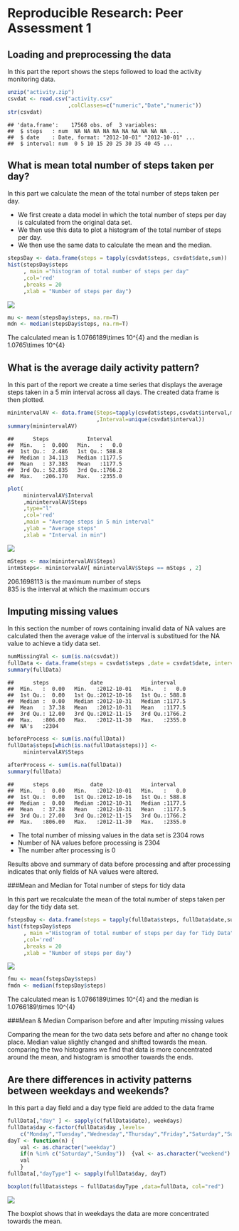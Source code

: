 # Reproducible Research: Peer Assessment 1


## Loading and preprocessing the data
In this part the report shows the steps followed to load the activity monitoring data.

```r
unzip("activity.zip")
csvdat <- read.csv("activity.csv"
                   ,colClasses=c("numeric","Date","numeric"))
str(csvdat)
```

```
## 'data.frame':	17568 obs. of  3 variables:
##  $ steps   : num  NA NA NA NA NA NA NA NA NA NA ...
##  $ date    : Date, format: "2012-10-01" "2012-10-01" ...
##  $ interval: num  0 5 10 15 20 25 30 35 40 45 ...
```
## What is mean total number of steps taken per day?
In this part we calculate the mean of the total number of steps taken per day.   
* We first create a data model in which the total number of steps per day is calculated from the original data set.   
* We then use this data to plot a histogram of the total number of steps per day.  
* We then use the same data to calculate the mean and the median.


```r
stepsDay <- data.frame(steps = tapply(csvdat$steps, csvdat$date,sum))
hist(stepsDay$steps
     , main ="histogram of total number of steps per day"
     ,col='red'
     ,breaks = 20
     ,xlab = "Number of steps per day")
```

![](prj1_files/figure-html/unnamed-chunk-2-1.png) 

```r
mu <- mean(stepsDay$steps, na.rm=T)
mdn <- median(stepsDay$steps, na.rm=T)
```


The calculated mean is 1.0766189\times 10^{4} and the median is 1.0765\times 10^{4}



## What is the average daily activity pattern?

In this part of the report we create a time series that displays the average steps taken in a 5 min interval across all days. The created data frame is then plotted.


```r
minintervalAV <- data.frame(Steps=tapply(csvdat$steps,csvdat$interval,mean,na.rm=T)
                            ,Interval=unique(csvdat$interval))
summary(minintervalAV)
```

```
##      Steps            Interval     
##  Min.   :  0.000   Min.   :   0.0  
##  1st Qu.:  2.486   1st Qu.: 588.8  
##  Median : 34.113   Median :1177.5  
##  Mean   : 37.383   Mean   :1177.5  
##  3rd Qu.: 52.835   3rd Qu.:1766.2  
##  Max.   :206.170   Max.   :2355.0
```

```r
plot(
     minintervalAV$Interval
     ,minintervalAV$Steps
     ,type="l"
     ,col='red'
     ,main = "Average steps in 5 min interval"
     ,ylab = "Average steps"
     ,xlab = "Interval in min")
```

![](prj1_files/figure-html/unnamed-chunk-3-1.png) 

```r
mSteps <- max(minintervalAV$Steps)
intmSteps<- minintervalAV[ minintervalAV$Steps == mSteps , 2]
```
206.1698113 is the maximum number of steps  
835 is the interval at which the maximum occurs


## Imputing missing values

In this section the number of rows containing invalid data of NA values are calculated then the average value of the interval is substitued for the NA value to achieve a tidy data set.


```r
numMissingVal <- sum(is.na(csvdat))
fullData <- data.frame(steps = csvdat$steps ,date = csvdat$date, interval = csvdat$interval)
summary(fullData)
```

```
##      steps             date               interval     
##  Min.   :  0.00   Min.   :2012-10-01   Min.   :   0.0  
##  1st Qu.:  0.00   1st Qu.:2012-10-16   1st Qu.: 588.8  
##  Median :  0.00   Median :2012-10-31   Median :1177.5  
##  Mean   : 37.38   Mean   :2012-10-31   Mean   :1177.5  
##  3rd Qu.: 12.00   3rd Qu.:2012-11-15   3rd Qu.:1766.2  
##  Max.   :806.00   Max.   :2012-11-30   Max.   :2355.0  
##  NA's   :2304
```

```r
beforeProcess <- sum(is.na(fullData))
fullData$steps[which(is.na(fullData$steps))] <-
     minintervalAV$Steps 
    
afterProcess <- sum(is.na(fullData))
summary(fullData)
```

```
##      steps             date               interval     
##  Min.   :  0.00   Min.   :2012-10-01   Min.   :   0.0  
##  1st Qu.:  0.00   1st Qu.:2012-10-16   1st Qu.: 588.8  
##  Median :  0.00   Median :2012-10-31   Median :1177.5  
##  Mean   : 37.38   Mean   :2012-10-31   Mean   :1177.5  
##  3rd Qu.: 27.00   3rd Qu.:2012-11-15   3rd Qu.:1766.2  
##  Max.   :806.00   Max.   :2012-11-30   Max.   :2355.0
```

*  The total number of missing values in the data set is 2304 rows  
*  Number of NA values before processing is 2304  
*  The number after processing is 0   

Results above and summary of data before processing and after processing indicates that only fields of NA values were altered.

###Mean and Median for Total number of steps for tidy data

In this part we recalculate the mean of the total number of steps taken per day for the tidy data set.   


```r
fstepsDay <- data.frame(steps = tapply(fullData$steps, fullData$date,sum))
hist(fstepsDay$steps
     , main ="Histogram of total number of steps per day for Tidy Data"
     ,col='red'
     ,breaks = 20
     ,xlab = "Number of steps per day")
```

![](prj1_files/figure-html/unnamed-chunk-5-1.png) 

```r
fmu <- mean(fstepsDay$steps)
fmdn <- median(fstepsDay$steps)
```

The calculated mean is 1.0766189\times 10^{4} and the median is 1.0766189\times 10^{4}

###Mean & Median Comparison before and after Imputing missing values

Comparing the mean for the two data sets before and after no change took place. Median value slightly changed and shifted towards the mean.
comparing the two histograms we find that data is more concentrated around the mean, and histogram is smoother towards the ends.


## Are there differences in activity patterns between weekdays and weekends?

In this part a day field and a day type field are added to the data frame 



```r
fullData[,"day" ] <- sapply(c(fullData$date), weekdays)
fullData$day <-factor(fullData$day ,levels= 
    c("Monday","Tuesday","Wednesday","Thursday","Friday","Saturday","Sunday"))  
dayT <- function(n) {
    val <- as.character("weekday")
    if(n %in% c("Saturday","Sunday"))  {val <- as.character("weekend")  }
    val
    }
fullData[,"dayType"] <- sapply(fullData$day, dayT)

boxplot(fullData$steps ~ fullData$dayType ,data=fullData, col="red")                        
```

![](prj1_files/figure-html/unnamed-chunk-6-1.png) 
 
The boxplot shows that in weekdays the data are more concentrated towards the mean. 
